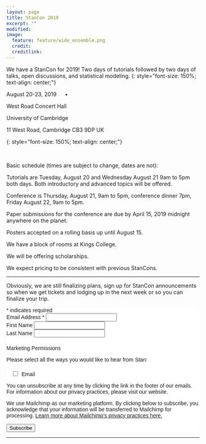 ```yaml
---
layout: page
title: StanCon 2019
excerpt: ""
modified:
image:
  feature: feature/wide_ensemble.png
  credit:
  creditlink:
---
```


We have a StanCon for 2019! Two days of tutorials followed by two days of talks, open discussions, and statistical modeling.
{: style="font-size: 150%; text-align: center;"}

August 20-23, 2019        &emsp; &bull; &emsp; 

West Road Concert Hall

University of Cambridge

11 West Road, Cambridge CB3 9DP UK

{: style="font-size: 150%; text-align: center;"}

<br>

Basic schedule (times are subject to change, dates are not):

Tutorials are Tuesday, August 20 and Wednesday August 21 9am to 5pm both days. Both introductory and advanced topics will be offered. 

Conference is Thursday, August 21, 9am to 5pm, conference dinner 7pm, Friday August 22, 9am to 5pm. 

Paper submissions for the conference are due by April 15, 2019 midnight anywhere on the planet. 

Posters accepted on a rolling basis up until August 15.

We have a block of rooms at Kings College. 

We will be offering scholarships.  

We expect pricing to be consistent with previous StanCons. 


------

Obviously, we are still finalizing plans, sign up for StanCon announcements so when we get tickets and lodging up in the next week or so you can finalize your trip. 

<!-- Begin Mailchimp Signup Form -->
<link href="//cdn-images.mailchimp.com/embedcode/classic-10_7.css" rel="stylesheet" type="text/css">
<style type="text/css">
	#mc_embed_signup{background:#fff; clear:left; font:14px Helvetica,Arial,sans-serif; }
	/* Add your own Mailchimp form style overrides in your site stylesheet or in this style block.
	   We recommend moving this block and the preceding CSS link to the HEAD of your HTML file. */
</style>
<style type="text/css">
	#mc-embedded-subscribe-form input[type=checkbox]{display: inline; width: auto;margin-right: 10px;}
	#mergeRow-gdpr {margin-top: 20px;}
	#mergeRow-gdpr fieldset label {font-weight: normal;}
	#mc-embedded-subscribe-form .mc_fieldset{border:none;min-height: 0px;padding-bottom:0px;}
</style>
<div id="mc_embed_signup">
<form action="https://mc-stan.us20.list-manage.com/subscribe/post?u=b3fffe20e662419b489c3eaf2&amp;id=97aac91c32" method="post" id="mc-embedded-subscribe-form" name="mc-embedded-subscribe-form" class="validate" target="_blank" novalidate>
    <div id="mc_embed_signup_scroll">
	
<div class="indicates-required"><span class="asterisk">*</span> indicates required</div>
<div class="mc-field-group">
	<label for="mce-EMAIL">Email Address  <span class="asterisk">*</span>
</label>
	<input type="email" value="" name="EMAIL" class="required email" id="mce-EMAIL">
</div>
<div class="mc-field-group">
	<label for="mce-FNAME">First Name </label>
	<input type="text" value="" name="FNAME" class="" id="mce-FNAME">
</div>
<div class="mc-field-group">
	<label for="mce-LNAME">Last Name </label>
	<input type="text" value="" name="LNAME" class="" id="mce-LNAME">
</div>
<div id="mergeRow-gdpr" class="mergeRow gdpr-mergeRow content__gdprBlock mc-field-group">
    <div class="content__gdpr">
        <label>Marketing Permissions</label>
        <p>Please select all the ways you would like to hear from Stan:</p>
        <fieldset class="mc_fieldset gdprRequired mc-field-group" name="interestgroup_field">
		<label class="checkbox subfield" for="gdpr_1885"><input type="checkbox" id="gdpr_1885" name="gdpr[1885]" value="Y" class="av-checkbox "><span>Email</span> </label>
        </fieldset>
        <p>You can unsubscribe at any time by clicking the link in the footer of our emails. For information about our privacy practices, please visit our website.</p>
    </div>
    <div class="content__gdprLegal">
        <p>We use Mailchimp as our marketing platform. By clicking below to subscribe, you acknowledge that your information will be transferred to Mailchimp for processing. <a href="https://mailchimp.com/legal/" target="_blank">Learn more about Mailchimp's privacy practices here.</a></p>
    </div>
</div>
	<div id="mce-responses" class="clear">
		<div class="response" id="mce-error-response" style="display:none"></div>
		<div class="response" id="mce-success-response" style="display:none"></div>
	</div>    <!-- real people should not fill this in and expect good things - do not remove this or risk form bot signups-->
    <div style="position: absolute; left: -5000px;" aria-hidden="true"><input type="text" name="b_b3fffe20e662419b489c3eaf2_97aac91c32" tabindex="-1" value=""></div>
    <div class="clear"><input type="submit" value="Subscribe" name="subscribe" id="mc-embedded-subscribe" class="button"></div>
    </div>
</form>
</div>
<script type='text/javascript' src='//s3.amazonaws.com/downloads.mailchimp.com/js/mc-validate.js'></script><script type='text/javascript'>(function($) {window.fnames = new Array(); window.ftypes = new Array();fnames[0]='EMAIL';ftypes[0]='email';fnames[1]='FNAME';ftypes[1]='text';fnames[2]='LNAME';ftypes[2]='text';fnames[3]='ADDRESS';ftypes[3]='address';fnames[4]='PHONE';ftypes[4]='phone';}(jQuery));var $mcj = jQuery.noConflict(true);</script>
<!--End mc_embed_signup-->

------
